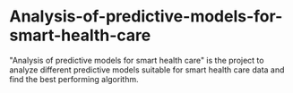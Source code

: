 # Analysis-of-predictive-models-for-smart-health-care
"Analysis of predictive models for smart health care" is the project to analyze different predictive models suitable for smart health care data and find the best performing algorithm.
